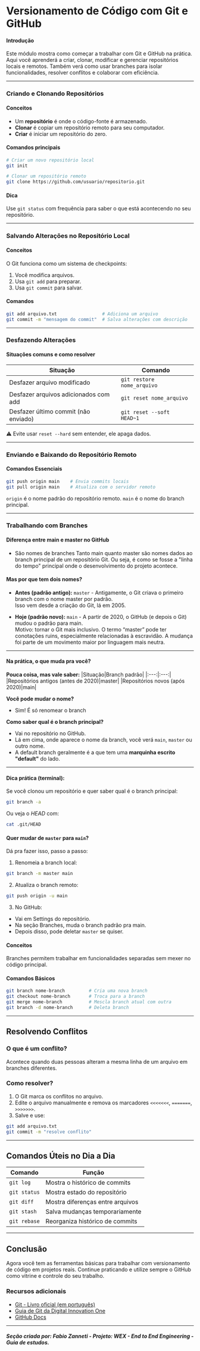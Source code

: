 # Versionamento de Código com Git e GitHub

#### Introdução

Este módulo mostra como começar a trabalhar com Git e GitHub na prática. Aqui você aprenderá a criar, clonar, modificar e gerenciar repositórios locais e remotos. Também verá como usar branches para isolar funcionalidades, resolver conflitos e colaborar com eficiência.

---

### Criando e Clonando Repositórios

#### Conceitos

- Um **repositório** é onde o código-fonte é armazenado.
- **Clonar** é copiar um repositório remoto para seu computador.
- **Criar** é iniciar um repositório do zero.

#### Comandos principais

```bash
# Criar um novo repositório local
git init

# Clonar um repositório remoto
git clone https://github.com/usuario/repositorio.git
```

#### Dica

Use `git status` com frequência para saber o que está acontecendo no seu repositório.

---

### Salvando Alterações no Repositório Local

#### Conceitos

O Git funciona como um sistema de checkpoints:
1. Você modifica arquivos.
2. Usa `git add` para preparar.
3. Usa `git commit` para salvar.

#### Comandos

```bash
git add arquivo.txt                 # Adiciona um arquivo
git commit -m "mensagem do commit"  # Salva alterações com descrição
```

---

### Desfazendo Alterações

#### Situações comuns e como resolver

| Situação                             | Comando                                       |
|-------------------------------------|-----------------------------------------------|
| Desfazer arquivo modificado         | `git restore nome_arquivo`                    |
| Desfazer arquivos adicionados com add | `git reset nome_arquivo`                   |
| Desfazer último commit (não enviado) | `git reset --soft HEAD~1`                    |

⚠️ Evite usar `reset --hard` sem entender, ele apaga dados.

---

### Enviando e Baixando do Repositório Remoto

#### Comandos Essenciais

```bash
git push origin main    # Envia commits locais
git pull origin main    # Atualiza com o servidor remoto
```

`origin` é o nome padrão do repositório remoto. `main` é o nome do branch principal.

---

### Trabalhando com Branches

#### **Diferença entre main e master no GitHub**

- São nomes de branches
Tanto main quanto master são nomes dados ao branch principal de um repositório Git.
Ou seja, é como se fosse a "linha do tempo" principal onde o desenvolvimento do projeto acontece.

#### **Mas por que tem dois nomes?**

- **Antes (padrão antigo):** ````master```` - 
Antigamente, o Git criava o primeiro branch com o nome master por padrão.   
Isso vem desde a criação do Git, lá em 2005.

- **Hoje (padrão novo):** ````main```` - 
A partir de 2020, o GitHub (e depois o Git) mudou o padrão para main.  
Motivo: tornar o Git mais inclusivo. O termo “master” pode ter conotações ruins, especialmente relacionadas à escravidão. A mudança foi parte de um movimento maior por linguagem mais neutra.

---

#### **Na prática, o que muda pra você?**

**Pouca coisa, mas vale saber:**
|Situação|Branch padrão|
|:---:|:---:|
|Repositórios antigos (antes de 2020)|master|
|Repositórios novos (após 2020)|main|

**Você pode mudar o nome?**	  
- Sim! É só renomear o branch

**Como saber qual é o branch principal?**
 - Vai no repositório no GitHub.
 - Lá em cima, onde aparece o nome da branch, você verá ````main````, ````master```` ou outro nome.
- A default branch geralmente é a que tem uma **marquinha escrito "default"** do lado.

---

#### **Dica prática (terminal):**

Se você clonou um repositório e quer saber qual é o branch principal:

````bash
git branch -a
````

Ou veja o *HEAD* com:

````bash
cat .git/HEAD
````

#### **Quer mudar de ````master```` para ````main````?**

Dá pra fazer isso, passo a passo:

1. Renomeia a branch local:
````bash
git branch -m master main
````

2. Atualiza o branch remoto:

````bash
git push origin -u main
````

3. No GitHub:
- Vai em Settings do repositório.
- Na seção Branches, muda o branch padrão pra main.
- Depois disso, pode deletar ````master```` se quiser.

#### Conceitos

Branches permitem trabalhar em funcionalidades separadas sem mexer no código principal.

#### Comandos Básicos

```bash
git branch nome-branch         # Cria uma nova branch
git checkout nome-branch       # Troca para a branch
git merge nome-branch          # Mescla branch atual com outra
git branch -d nome-branch      # Deleta branch
```

---

## Resolvendo Conflitos

### O que é um conflito?
Acontece quando duas pessoas alteram a mesma linha de um arquivo em branches diferentes.

### Como resolver?
1. O Git marca os conflitos no arquivo.
2. Edite o arquivo manualmente e remova os marcadores `<<<<<<<`, `=======`, `>>>>>>>`.
3. Salve e use:
```bash
git add arquivo.txt
git commit -m "resolve conflito"
```

---

## Comandos Úteis no Dia a Dia

| Comando                        | Função                                 |
|-------------------------------|----------------------------------------|
| `git log`                     | Mostra o histórico de commits          |
| `git status`                  | Mostra estado do repositório           |
| `git diff`                    | Mostra diferenças entre arquivos       |
| `git stash`                   | Salva mudanças temporariamente         |
| `git rebase`                  | Reorganiza histórico de commits        |

---

## Conclusão

Agora você tem as ferramentas básicas para trabalhar com versionamento de código em projetos reais. Continue praticando e utilize sempre o GitHub como vitrine e controle do seu trabalho.

### Recursos adicionais

- [Git - Livro oficial (em português)](https://git-scm.com/book/pt-br/v2)
- [Guia de Git da Digital Innovation One](https://www.youtube.com/watch?v=UBAX-13g8OM)
- [GitHub Docs](https://docs.github.com/pt)

---

##### Seção criada por: *Fabio Zanneti - Projeto: WEX - End to End Engineering* - Guia de estudos.
